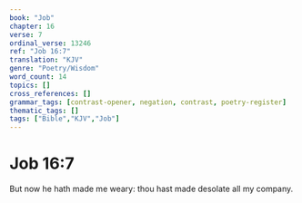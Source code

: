 ```yaml
---
book: "Job"
chapter: 16
verse: 7
ordinal_verse: 13246
ref: "Job 16:7"
translation: "KJV"
genre: "Poetry/Wisdom"
word_count: 14
topics: []
cross_references: []
grammar_tags: [contrast-opener, negation, contrast, poetry-register]
thematic_tags: []
tags: ["Bible","KJV","Job"]
---
```


# Job 16:7

But now he hath made me weary: thou hast made desolate all my company.
